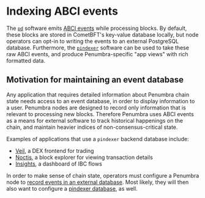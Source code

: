 # Indexing ABCI events

The [`pd`](./node/pd) software emits [ABCI events](https://docs.cosmos.network/v0.45/core/events.html) while processing blocks.
By default, these blocks are stored in CometBFT's key-value database locally, but node operators
can opt-in to writing the events to an external PostgreSQL database.
Furthermore, the [`pindexer`](./event-indexing/pindexer.md) software can be used to take these raw ABCI events,
and produce Penumbra-specific "app views" with rich formatted data.

## Motivation for maintaining an event database

Any application that requires detailed information about Penumbra chain state
needs access to an event database, in order to display information to a user.
Penumbra nodes are designed to record only information that is relevant to processing new blocks.
Therefore Penumbra uses ABCI events as a means for external software to track historical happenings on the chain, and maintain heavier indices of non-consensus-critical state.

Examples of applications that use a `pindexer` backend database include:

  * [Veil](https://dex.penumbra.zone), a DEX frontend for trading
  * [Noctis](https://explorer.penumbra.zone), a block explorer for viewing transaction details
  * [Insights](https://insights.penumbra.zone), a dashboard of IBC flows

In order to make sense of chain state, operators must configure a Penumbra node
to [record events in an external database](./event-indexing/configure.md).
Most likely, they will then also want to configure a [pindexer database](./event-indexing/pindexer.md), as well.
